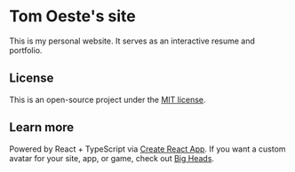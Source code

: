 # Tom Oeste's site

This is my personal website. It serves as an interactive resume and portfolio. 

## License

This is an open-source project under the [MIT license](LICENSE.txt).

## Learn more

Powered by React + TypeScript via [Create React App](https://github.com/facebook/create-react-app). If you want a custom avatar for your site, app, or game, check out [Big Heads](https://bigheads.io/).
